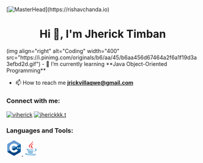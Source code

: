 [![MasterHead](https://1.bp.blogspot.com/-7A4WynwLsM...)](https://rishavchanda.io)
<h1 align="center">Hi 👋, I'm Jherick Timban</h1>
(img align="right" alt="Coding" width="400" src="https://i.pinimg.com/originals/b6/aa/45/b6aa456d67464a2f6a1f19d3a3efbd2d.gif")
- 🌱 I’m currently learning **Java Object-Oriented Programming**

- 📫 How to reach me **jrickvillaqwe@gmail.com**

<h3 align="left">Connect with me:</h3>
<p align="left">
<a href="https://fb.com/vjherick" target="blank"><img align="center" src="https://raw.githubusercontent.com/rahuldkjain/github-profile-readme-generator/master/src/images/icons/Social/facebook.svg" alt="vjherick" height="30" width="40" /></a>
<a href="https://instagram.com/jherickkk.t" target="blank"><img align="center" src="https://raw.githubusercontent.com/rahuldkjain/github-profile-readme-generator/master/src/images/icons/Social/instagram.svg" alt="jherickkk.t" height="30" width="40" /></a>
</p>

<h3 align="left">Languages and Tools:</h3>
<p align="left"> <a href="https://www.w3schools.com/cpp/" target="_blank" rel="noreferrer"> <img src="https://raw.githubusercontent.com/devicons/devicon/master/icons/cplusplus/cplusplus-original.svg" alt="cplusplus" width="40" height="40"/> </a> <a href="https://www.java.com" target="_blank" rel="noreferrer"> <img src="https://raw.githubusercontent.com/devicons/devicon/master/icons/java/java-original.svg" alt="java" width="40" height="40"/> </a> </p>
